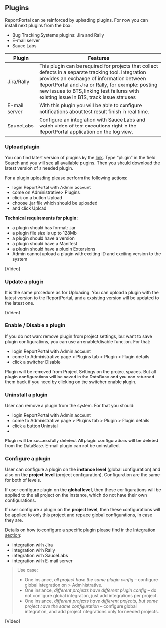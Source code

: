 ## Plugins

ReportPortal can be reinforced by uploading plugins. For now you can install next plugins from the box:
* Bug Tracking Systems plugins: Jira and Rally
*	E-mail server
*	Sauce Labs


| **Plugin**  | **Features**  |   
|---|---|
| Jira/Rally  |  This plugin can be required for projects that collect defects in a separate tracking tool. Integration provides an exchange of information between ReportPortal and Jira or Rally, for example: posting new issues to BTS, linking test failures with existing issue in BTS, track issue statuses| 
|E-mail server| With this plugin you will be able to configure notifications about test result finish in real time.|
|SauceLabs| Configure an integration with Sauce Labs and watch video of test executions right in the ReportPortal application on the log view.|
 
### Upload plugin

You can find latest version of plugins by the [link](https://bintray.com/beta/#/epam/reportportal/).
Type “plugin” in the field Search and you will see all available plugins.  Then you should download the latest version of a needed plugin.

For a plugin uploading please perform the following actions:
*	login ReportPortal with Admin account
*	come on Administrative> Plugins
*	click on a button Upload
*	choose .jar file which should be uploaded
*	and click Upload


**Technical requirements for plugin:**

* a plugin should has format: .jar 
* a plugin file size is up to 128Mb
* a plugin should have a version
* a plugin should have a Manifest
* a plugin should have a plugin Extensions
* Admin cannot upload a plugin with exciting ID and exciting version to the system

[Video]

### Update a plugin
It is the same procedure as for Uploading. You can upload a plugin with the latest version to the ReportPortal, and a exsisting version will be updated to the latest one. 

[Video]

### Enable / Disable a plugin

If you do not want remove plugin from project settings, but want to save plugin configurations, you can use an enable/disable function. 
For that:
* login ReportPortal with Admin account
*	come to Administrative page > Plugins tab > Plugin > Plugin details
*	click a switcher Disable

Plugin will be removed from Project Settings on the project spaces. But all plugin configurations will be saved in the DataBase and you can returned them back if you need by clicking on the switcher enable plugin.

### Uninstall a plugin 
User can remove a plugin from the system. For that  you should:
* login ReportPortal with Admin account
*	come to Administrative page > Plugins tab > Plugin > Plugin details
*	click a button Uninstal
*	
Plugin will be successfully deleted. All plugin configurations will be deleted from the DataBase.
E-mail plugin can not be uninstalled.

### Configure a plugin
User can configure a plugin on the **instance level** (global configuration) and also on the **project level** (project configuration). Configuration are the same for both of levels.

If user configure plugin on the **global level**, then these configurations will be applied to the all project on the instance, which do not have their own configurations.

If user configure a plugin on the **project level**, then these configurations will be applied to only this project and replace global configurations, in case they are. 

Details on how to configure a specific plugin please find in the [Integration section](https://reportportal.io/docs/Project-configuration):

*	integration with Jira
*	integration with Rally
*	integration with SauceLabs
*	integration with E-mail server
 
> Use case: 
> 
> * One instance, *all project have the same plugin config* – configure global integration on > Administrative.
> * One instance, *different projects have different plugin config* – do not configure global integration, just add integrations per project.
> * One instance, *different projects have different projects, but some project have the same configuration* – configure global integration, and add project integrations only for needed projects.

[Video]
